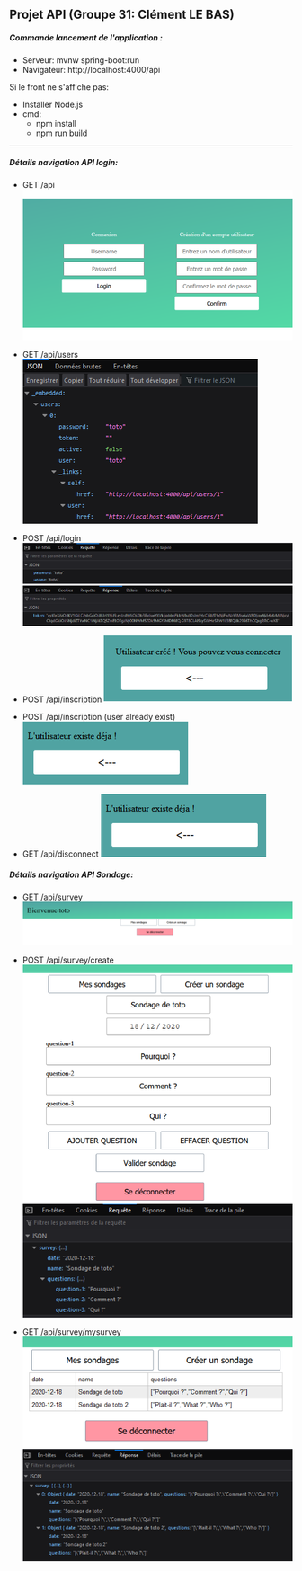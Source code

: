 ## Projet API (Groupe 31: Clément LE BAS)

##### Commande lancement de l'application :

* Serveur: mvnw spring-boot:run
* Navigateur: http://localhost:4000/api

Si le front ne s'affiche pas:
* Installer Node.js
* cmd: 
  * npm install 
  * npm run build
----

##### Détails navigation API login:

- GET /api
![api](./docs/api.png)

- GET /api/users
![users](./docs/users.PNG)

- POST /api/login
![login](./docs/loginreq.PNG)
![reponselog](./docs/reponselog.PNG)

- POST /api/inscription
![inscription](./docs/inscription.PNG)

- POST /api/inscription (user already exist)
![inscription2](./docs/inscription2.PNG)

- GET /api/disconnect
![inscription2](./docs/inscription2.PNG)

##### Détails navigation API Sondage:

- GET /api/survey
![survey](./docs/survey.PNG)

- POST /api/survey/create
![create](./docs/create.PNG)
![createj](./docs/createj.PNG)

- GET /api/survey/mysurvey 
![mysurvey](./docs/mysurvey.PNG)
![mysurveyj](./docs/mysurveyj.PNG)

